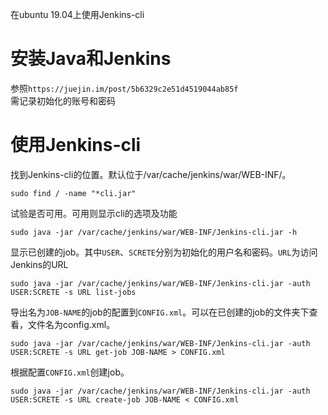 在ubuntu 19.04上使用Jenkins-cli
# 安装Java和Jenkins
参照`https://juejin.im/post/5b6329c2e51d4519044ab85f`<br>
需记录初始化的账号和密码

# 使用Jenkins-cli
找到Jenkins-cli的位置。默认位于/var/cache/jenkins/war/WEB-INF/。
```
sudo find / -name "*cli.jar"
```
试验是否可用。可用则显示cli的选项及功能
```
sudo java -jar /var/cache/jenkins/war/WEB-INF/Jenkins-cli.jar -h
```
显示已创建的job。其中`USER`、`SCRETE`分别为初始化的用户名和密码。`URL`为访问Jenkins的URL
```
sudo java -jar /var/cache/jenkins/war/WEB-INF/Jenkins-cli.jar -auth USER:SCRETE -s URL list-jobs
```
导出名为`JOB-NAME`的job的配置到`CONFIG.xml`。可以在已创建的job的文件夹下查看，文件名为config.xml。
```
sudo java -jar /var/cache/jenkins/war/WEB-INF/Jenkins-cli.jar -auth USER:SCRETE -s URL get-job JOB-NAME > CONFIG.xml
```
根据配置`CONFIG.xml`创建job。
```
sudo java -jar /var/cache/jenkins/war/WEB-INF/Jenkins-cli.jar -auth USER:SCRETE -s URL create-job JOB-NAME < CONFIG.xml
```